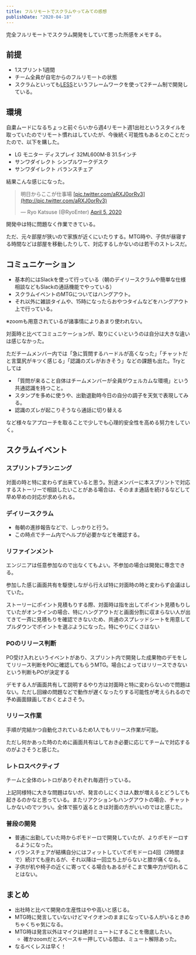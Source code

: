 ```yaml
---
title: フルリモートでスクラムやってみての感想
publishDate: "2020-04-18"
---
```


完全フルリモートでスクラム開発をしていて思った所感をメモする。

## 前提

- 1スプリント1週間
- チーム全員が自宅からのフルリモートの状態
- スクラムといっても[LESS]([https://less.works/jp/less/principles/overview](https://less.works/jp/less/principles/overview))というフレームワークを使って2チーム制で開発している。

## 環境

自粛ムードになるちょっと前ぐらいから週4リモート週1出社というスタイルを取っていたのでリモート慣れはしていたが、今後続く可能性もあるとのことだったので、以下を購した。

- LG モニター ディスプレイ 32ML600M-B 31.5インチ
- サンワダイレクト シンプルワークデスク
- サンワダイレクト バランスチェア

結果こんな感じになった。

<blockquote class="twitter-tweet"><p lang="ja" dir="ltr">明日からここが仕事場 <a href="[https://t.co/aRXJ0orRv3](https://t.co/aRXJ0orRv3)">[pic.twitter.com/aRXJ0orRv3](http://pic.twitter.com/aRXJ0orRv3)</a></p>— Ryo Katsuse (@RyoEnter) <a href="[https://twitter.com/RyoEnter/status/1246652172441243650?ref_src=twsrc^tfw](https://twitter.com/RyoEnter/status/1246652172441243650?ref_src=twsrc%5Etfw)">April 5, 2020</a></blockquote>
<script async src="https://platform.twitter.com/widgets.js" charset="utf-8"></script>

開発中は特に問題なく作業できている。

ただ、元々部屋が狭いので家族が近くにいたりする。MTG時や、子供が昼寝する時間などは部屋を移動したりして、対応するしかないのは若干のストレスだ。

## コミュニケーション

- 基本的にはSlackを使って行っている（朝のデイリースクラムや簡単な仕様相談などもSlackの通話機能でやっている）
- スクラムイベントのMTGについてはハングアウト。
- それ以外に雑談タイムや、15時になったらおやつタイムなどをハングアウト上で行っている。

※zoomも用意されているが諸事情によりあまり使われない。

対面時と比べてコミュニケーションが、取りにくいというのは自分は大きな違いは感じなかった。

ただチームメンバー内では「急に質問するハードルが高くなった」「チャットだと言葉尻がキツく感じる」「認識のズレがおきそう」などの課題も出た。Tryとしては

- 「質問が来ること自体はチームメンバーが全員がウェルカムな環境」という共通認識を持つこと。
- スタンプを多めに使うや、出勤退勤時今日の自分の調子を天気で表現してみる。
- 認識のズレが起こりそうなら通話に切り替える

など様々なアプローチを取ることで少しでも心理的安全性を高める努力をしていく。

## スクラムイベント

### スプリントプランニング

対面の時と特に変わらず出来ていると思う。別途メンバーに本スプリントで対応するストーリーで相談したいことがある場合は、そのまま通話を続けるなどして早め早めの対応が求められる。

### デイリースクラム

- 毎朝の進捗報告などで、しっかりと行う。
- この時点でチーム内でヘルプが必要かなどを確認する。

### リファインメント

エンジニアは任意参加なので出なくてもよい。不参加の場合は開発に専念できる。

参加した感じ画面共有を駆使しながら行えば特に対面時の時と変わらず会議はしていた。

ストーリーにポイント見積もりする際、対面時は指を出してポイント見積もりしていたがオンラインの場合、特にハングアウトだと画面分割に収まらない人が出てきて一斉に見積もりを確認できないため、共通のスプレッドシートを用意してプルダウンでポイントを選ぶようになった。特にやりにくさはない

### POのリリース判断

PO受け入れというイベントがあり、スプリント内で開発した成果物のデモをしてリリース判断をPOに確認してもらうMTG。場合によってはリリースできないという判断もPOが決定する

デモする人が画面共有して説明するやり方は対面時と特に変わらないので問題はない。ただし回線の問題などで動作が遅くなったりする可能性が考えられるので予め画面録画しておくとよさそう。

### リリース作業

手順が完結かつ自動化されているため1人でもリリース作業が可能。

ただし何かあった時のために画面共有はしておき必要に応じてチームで対応するのがよさそうと感じた。

### レトロスペクティブ

チームと全体のレトロがありそれぞれ毎週行っている。

上記同様特に大きな問題はないが、発言のしにくさは人数が増えるとどうしても起きるのかなと思っている。またリアクションもハングアウトの場合、チャットしかないのでツラい。全体で振り返るときは対面の方がいいのではと感じた。

### 普段の開発

- 普通に出勤していた時からポモドーロで開発していたが、よりポモドーロするようになった。
- バランスチェアが結構自分にはフィットしていてポモドーロ4回（2時間まで）続けても座れるが、それ以降は一回立ち上がらないと膝が痛くなる。
- 子供が机や椅子の近くに寄ってくる場合もあるがそこまで集中力が切れることはない。

## まとめ

- 出社時と比べて開発の生産性はやや高いと感じる。
- MTG時に発言していないけどマイクオンのままになっている人がいるときめちゃくちゃ気になる。
- MTG時は発言以外はマイクは絶対ミュートにすることを徹底したい。
    - 確かzoomだとスペースキー押している間は、ミュート解除あった。
- なるべくレスは早く！
